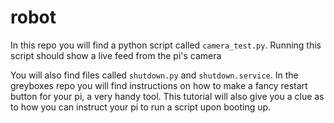 # robot

In this repo you will find a python script called `camera_test.py`. Running this script should show a live feed from the pi's camera

You will also find files called `shutdown.py` and `shutdown.service`. In the greyboxes repo you will find instructions on how to make a fancy restart button for your pi, a very handy tool. This tutorial will also give you a clue as to how you can instruct your pi to run a script upon booting up.

